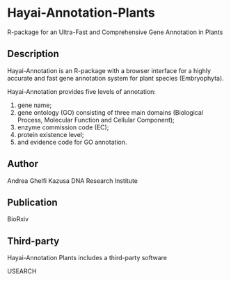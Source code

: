 # Hayai-Annotation-Plants

R-package for an Ultra-Fast and Comprehensive Gene Annotation in Plants

Description
-----------
Hayai-Annotation is an R-package with a browser interface for a highly accurate and fast gene annotation system for plant species (Embryophyta). 

Hayai-Annotation provides five levels of annotation: 

1) gene name; 
2) gene ontology (GO) consisting of three main domains (Biological Process, Molecular Function and Cellular Component); 
3) enzyme commission code (EC); 
4) protein existence level; 
5) and evidence code for GO annotation.

Author
-------
Andrea Ghelfi 
Kazusa DNA Research Institute

Publication
------------
BioRxiv

Third-party
------------
Hayai-Annotation Plants includes a third-party software

USEARCH

